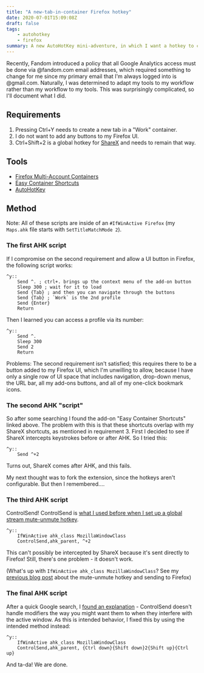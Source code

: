 ```yaml
---
title: "A new-tab-in-container Firefox hotkey"
date: 2020-07-01T15:09:08Z
draft: false
tags:
    - autohotkey
    - firefox
summary: A new AutoHotKey mini-adventure, in which I want a hotkey to create a new tab in a specific container, but here there be dragons!
---
```


Recently, Fandom introduced a policy that all Google Analytics access must be done via @fandom.com email addresses, which required something to change for me since my primary email that I'm always logged into is @gmail.com. Naturally, I was determined to adapt my tools to my workflow rather than my workflow to my tools. This was surprisingly complicated, so I'll document what I did.

## Requirements
1. Pressing Ctrl+Y needs to create a new tab in a "Work" container.
2. I do not want to add any buttons to my Firefox UI.
3. Ctrl+Shift+2 is a global hotkey for [ShareX](https://getsharex.com/) and needs to remain that way.

## Tools
* [Firefox Multi-Account Containers](https://addons.mozilla.org/en-US/firefox/addon/multi-account-containers/)
* [Easy Container Shortcuts](https://addons.mozilla.org/en-US/firefox/addon/easy-container-shortcuts/?src=search)
* [AutoHotKey](https://www.autohotkey.com/)

## Method
Note: All of these scripts are inside of an `#IfWinActive Firefox` (my `Maps.ahk` file starts with `SetTitleMatchMode 2`).
### The first AHK script
If I compromise on the second requirement and allow a UI button in Firefox, the following script works:
```
^y::
	Send ^. ; ctrl+. brings up the context menu of the add-on button
	Sleep 300 ; wait for it to load
	Send {Tab} ; and then you can navigate through the buttons
	Send {Tab} ; `Work` is the 2nd profile
	Send {Enter}
	Return
```
Then I learned you can access a profile via its number:
```
^y::
	Send ^.
	Sleep 300
	Send 2
	Return
```
Problems: The second requirement isn't satisfied; this requires there to be a button added to my Firefox UI, which I'm unwilling to allow, because I have only a single row of UI space that includes navigation, drop-down menus, the URL bar, all my add-ons buttons, and all of my one-click bookmark icons.

### The second AHK "script"
So after some searching I found the add-on "Easy Container Shortcuts" linked above. The problem with this is that these shortcuts overlap with my ShareX shortcuts, as mentioned in requirement 3. First I decided to see if ShareX intercepts keystrokes before or after AHK. So I tried this:
```
^y::
	Send ^+2
```

Turns out, ShareX comes after AHK, and this fails.

My next thought was to fork the extension, since the hotkeys aren't configurable. But then I remembered....

### The third AHK script
ControlSend! ControlSend is [what I used before when I set up a global stream mute-unmute hotkey](https://river.me/blog/global-hotkey-mute-firefox-stream/).
```
^y::
	IfWinActive ahk_class MozillaWindowClass
	ControlSend,ahk_parent, ^+2
```
This can't possibly be intercepted by ShareX because it's sent directly to Firefox! Still, there's one problem - it doesn't work.

(What's up with `IfWinActive ahk_class MozillaWindowClass`? See my [previous blog post](https://river.me/blog/global-hotkey-mute-firefox-stream/) about the mute-unmute hotkey and sending to Firefox)

### The final AHK script
After a quick Google search, I [found an explanation](https://www.autohotkey.com/boards/viewtopic.php?f=14&t=34381) - ControlSend doesn't handle modifiers the way you might want them to when they interfere with the active window. As this is intended behavior, I fixed this by using the intended method instead:

```
^y::
	IfWinActive ahk_class MozillaWindowClass
	ControlSend,ahk_parent, {Ctrl down}{Shift down}2{Shift up}{Ctrl up}
```

And ta-da! We are done.